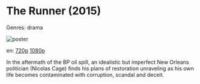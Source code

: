 # The Runner (2015)

Genres: drama

![poster](http://image.tmdb.org/t/p/w500/eDe2xFCoIyBLcXoOyKpEc3KP661.jpg)

en:
  [720p](magnet:?xt=urn:btih:EC043D05BB045FEDE22F006E83B46DD3D56EAA63&tr=udp://glotorrents.pw:6969/announce&tr=udp://tracker.opentrackr.org:1337/announce&tr=udp://torrent.gresille.org:80/announce&tr=udp://tracker.openbittorrent.com:80&tr=udp://tracker.coppersurfer.tk:6969&tr=udp://tracker.leechers-paradise.org:6969&tr=udp://p4p.arenabg.ch:1337&tr=udp://tracker.internetwarriors.net:1337)
  [1080p](magnet:?xt=urn:btih:E60B26CE84FBEEF57A6EA4AABAC9A0DDB5DB82EE&tr=udp://glotorrents.pw:6969/announce&tr=udp://tracker.opentrackr.org:1337/announce&tr=udp://torrent.gresille.org:80/announce&tr=udp://tracker.openbittorrent.com:80&tr=udp://tracker.coppersurfer.tk:6969&tr=udp://tracker.leechers-paradise.org:6969&tr=udp://p4p.arenabg.ch:1337&tr=udp://tracker.internetwarriors.net:1337)
  


In the aftermath of the BP oil spill, an idealistic but imperfect New Orleans politician (Nicolas Cage) finds his plans of restoration unraveling as his own life becomes contaminated with corruption, scandal and deceit.